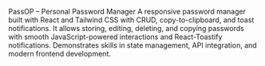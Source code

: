 PassOP – Personal Password Manager
A responsive password manager built with React and Tailwind CSS with CRUD, copy-to-clipboard, and toast notifications. It allows storing, editing, deleting, and copying passwords with smooth JavaScript-powered interactions and React-Toastify notifications. Demonstrates skills in state management, API integration, and modern frontend development.
